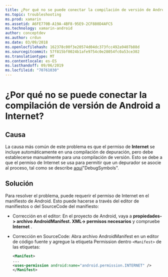 ```yaml
---
title: ¿Por qué no se puede conectar la compilación de versión de Android a Internet?
ms.topic: troubleshooting
ms.prod: xamarin
ms.assetid: A6FE770B-A19A-4BF8-95E9-2CF880D4AFC5
ms.technology: xamarin-android
author: conceptdev
ms.author: crdun
ms.date: 03/09/2018
ms.openlocfilehash: 162378c00f3e20574d04dc373fcc492a9407b88d
ms.sourcegitcommit: 57f815bf0024b1afe9754c0e28054fc0a53ce302
ms.translationtype: MT
ms.contentlocale: es-ES
ms.lasthandoff: 09/06/2019
ms.locfileid: "70761030"
---
```

# <a name="why-cant-my-android-release-build-connect-to-the-internet"></a>¿Por qué no se puede conectar la compilación de versión de Android a Internet?

## <a name="cause"></a>Causa

La causa más común de este problema es que el permiso de **Internet** se incluye automáticamente en una compilación de depuración, pero debe establecerse manualmente para una compilación de versión. Esto se debe a que el permiso de Internet se usa para permitir que un depurador se asocie al proceso, tal como se describe [aquí](~/android/deploy-test/building-apps/build-process.md)"DebugSymbols".

## <a name="fix"></a>Solución

Para resolver el problema, puede requerir el permiso de Internet en el manifiesto de Android. Esto puede hacerse a través del editor de manifiestos o del SourceCode del manifiesto:

- Corrección en el editor: En el proyecto de Android, vaya a **propiedades-> archivo AndroidManifest. XML-> permisos necesarios** y compruebe **Internet** .

- Corrección en SourceCode: Abra archivo AndroidManifest en un editor de código fuente y agregue la etiqueta Permission dentro `<Manifest>` de las etiquetas:

    ```xml
    <Manifest>
    ...
    <uses-permission android:name="android.permission.INTERNET" />
    </Manifest>
    ```
